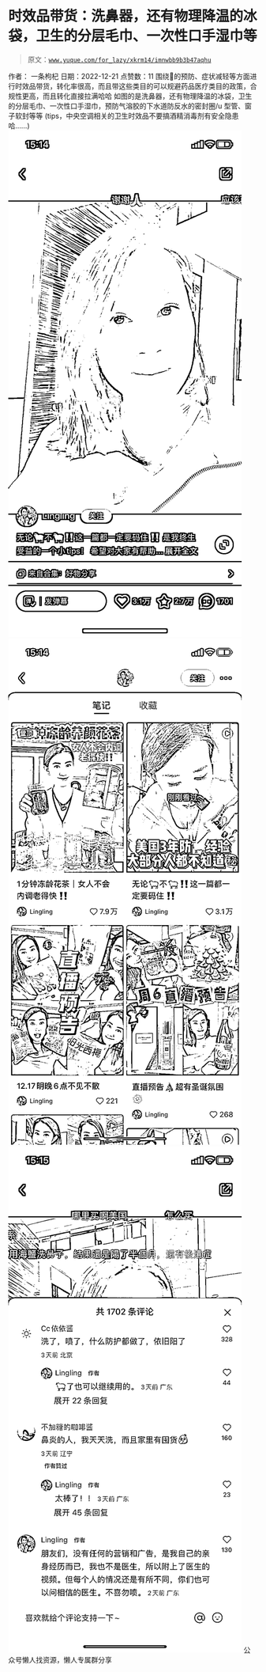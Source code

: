 # 时效品带货：洗鼻器，还有物理降温的冰袋，卫生的分层毛巾、一次性口手湿巾等

> 原文：[`www.yuque.com/for_lazy/xkrm14/imnwbb9b3b47aqhu`](https://www.yuque.com/for_lazy/xkrm14/imnwbb9b3b47aqhu)

<ne-p id="ue77546e9" data-lake-id="ue77546e9"><ne-text id="u0effd8f7">作者： 一条枸杞</ne-text></ne-p> <ne-p id="ud3596db5" data-lake-id="ud3596db5"><ne-text id="ua7a4e9b3">日期：2022-12-21</ne-text></ne-p> <ne-p id="ub3970989" data-lake-id="ub3970989"><ne-text id="ueba1ad46">点赞数：</ne-text><ne-text id="u0ef38a9d" ne-bold="true">11</ne-text></ne-p> <ne-hole id="u7af02165" data-lake-id="u7af02165"><ne-card data-card-name="hr" data-card-type="block" id="Jkhjq" data-event-boundary="card"><ne-p id="u88c1ad61" data-lake-id="u88c1ad61"><ne-text id="u0ca8240d">围绕🐑的预防、症状减轻等方面进行时效品带货，转化率很高，而且带这些类目的可以规避药品医疗类目的政策，合规性更高，而且转化直接拉满哈哈</ne-text></ne-p> <ne-p id="u58fecf70" data-lake-id="u58fecf70"><ne-text id="u1afa5c7c">如图的是洗鼻器，还有物理降温的冰袋，卫生的分层毛巾、一次性口手湿巾，预防气溶胶的下水道防反水的密封圈/u 型管、窗子软封等等</ne-text></ne-p> <ne-p id="u630ed684" data-lake-id="u630ed684"><ne-text id="uc94f2e4f">(tips，中央空调相关的卫生时效品不要搞酒精消毒剂有安全隐患哈……)</ne-text></ne-p> <ne-p id="uea5bdee8" data-lake-id="uea5bdee8"><ne-card data-card-name="image" data-card-type="inline" id="dRNp1" data-event-boundary="card">![](img/c90dc1992daac0d31fe4b75cb3fffb5d.png)</ne-card></ne-p> <ne-p id="u9d23b292" data-lake-id="u9d23b292"><ne-card data-card-name="image" data-card-type="inline" id="yrvbn" data-event-boundary="card">![](img/18a9503a47d47a474cf894e992e8782f.png)</ne-card></ne-p> <ne-p id="uc2c924eb" data-lake-id="uc2c924eb"><ne-card data-card-name="image" data-card-type="inline" id="Jz3zH" data-event-boundary="card">![](img/3fab8be2610cec57a1e751c3b8766bd7.png)</ne-card></ne-p> <ne-hole id="u63bdef5b" data-lake-id="u63bdef5b"><ne-card data-card-name="hr" data-card-type="block" id="PQvHv" data-event-boundary="card"><ne-p id="ua2ce7127" data-lake-id="ua2ce7127"><ne-text id="uf7d793ea">公众号懒人找资源，懒人专属群分享</ne-text></ne-p></ne-card></ne-hole></ne-card></ne-hole>